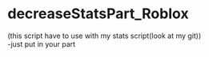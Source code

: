 # decreaseStatsPart_Roblox
(this script have to use with my stats script(look at my git))\
-just put in your part
